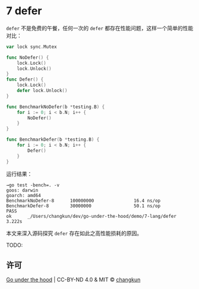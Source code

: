 # 7 defer

`defer` 不是免费的午餐，任何一次的 `defer` 都存在性能问题，这样一个简单的性能对比：

```go
var lock sync.Mutex

func NoDefer() {
	lock.Lock()
	lock.Unlock()
}
func Defer() {
	lock.Lock()
	defer lock.Unlock()
}

func BenchmarkNoDefer(b *testing.B) {
	for i := 0; i < b.N; i++ {
		NoDefer()
	}
}

func BenchmarkDefer(b *testing.B) {
	for i := 0; i < b.N; i++ {
		Defer()
	}
}
```

运行结果：

```
→go test -bench=. -v
goos: darwin
goarch: amd64
BenchmarkNoDefer-8      100000000               16.4 ns/op
BenchmarkDefer-8        30000000                50.1 ns/op
PASS
ok      _/Users/changkun/dev/go-under-the-hood/demo/7-lang/defer        3.222s
```

本文来深入源码探究 `defer` 存在如此之高性能损耗的原因。

TODO:

## 许可

[Go under the hood](https://github.com/changkun/go-under-the-hood) | CC-BY-ND 4.0 & MIT &copy; [changkun](https://changkun.de)